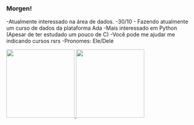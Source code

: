 <!--
**sanshee2/sanshee2** is a ✨ _special_ ✨ repository because its `README.md` (this file) appears on your GitHub profile.

Here are some ideas to get you started:

- 🔭 I’m currently working on ...
- 🌱 I’m currently learning ...
- 👯 I’m looking to collaborate on ...
- 🤔 I’m looking for help with ...
- 💬 Ask me about ...
- 📫 How to reach me: ...
- 😄 Pronouns: ...
- ⚡ Fun fact: ...
-->
### Morgen!
-Atualmente interessado na área de dados.
-30/10 - Fazendo atualmente um curso de dados da plataforma Ada
-Mais interessado em Python (Apesar de ter estudado um pouco de C)
-Você pode me ajudar me indicando cursos rsrs
-Pronomes: Ele/Dele
<div>
  <a href="https://www.linkedin.com/in/gabriel-lima-9b4431270/">
  <img height="180em" src="https://github-readme-stats.vercel.app/api?username=sanshee2&show_icons=true&theme=highcontrast&hide=issues"/>
  <img height="180em" src="https://github-readme-stats.vercel.app/api/top-langs/?username=anuraghazra&layout=compact"/>
</div>
